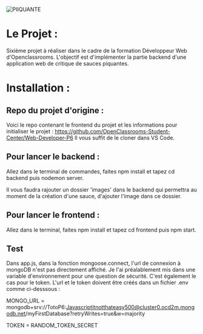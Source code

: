 ![PIIQUANTE](https://user.oc-static.com/upload/2021/07/29/16275605596354_PiiquanteLogo.png)

# Le Projet : 
Sixième projet à réaliser dans le cadre de la formation Développeur Web d'Openclassrooms. L'objectif est d'implémenter la partie backend d'une application web de critique de sauces piquantes. 

# Installation : 

## Repo du projet d'origine : 
Voici le repo contenant le frontend du projet et les informations pour initialiser le projet : https://github.com/OpenClassrooms-Student-Center/Web-Developer-P6
Il vous suffit de le cloner dans VS Code.

## Pour lancer le backend : 
Allez dans le terminal de commandes, faites npm install et tapez cd backend puis nodemon server. 

Il vous faudra rajouter un dossier 'images' dans le backend qui permettra au moment de la création d'une sauce, d'ajouter l'image dans ce dossier.

## Pour lancer le frontend : 
Allez dans le terminal, faites npm install et tapez cd frontend puis npm start.

## Test
Dans app.js, dans la fonction mongoose.connect, l'url de connexion à mongoDB n'est pas directement affiché. Je l'ai préalablement mis dans une variable d'environnement pour une question de sécurité. C'est également le cas pour le token. L'url et le token doivent être créés dans un fichier .env comme ci-desssous : 

MONGO_URL = mongodb+srv://TotoP6:Javascriptitnotthateasy500@cluster0.ocd2m.mongodb.net/myFirstDatabase?retryWrites=true&w=majority 

TOKEN = RANDOM_TOKEN_SECRET
